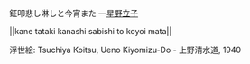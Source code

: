 鉦叩悲し淋しと今宵また
—[星野立子](https://ja.wikipedia.org/wiki/星野立子)

||kane tataki kanashi sabishi to koyoi mata||

浮世絵: Tsuchiya Koitsu, Ueno Kiyomizu-Do - 上野清水道, 1940